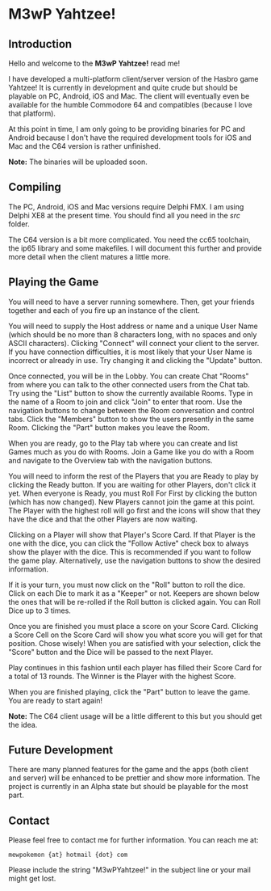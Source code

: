 # M3wP Yahtzee!

## Introduction
Hello and welcome to the **M3wP Yahtzee!** read me!

I have developed a multi-platform client/server version of the Hasbro game Yahtzee!  It is currently in development and quite crude but should be playable on PC, Android, iOS and Mac.  The client will eventually even be available for the humble Commodore 64 and compatibles (because I love that platform).   

At this point in time, I am only going to be providing binaries for PC and Android because I don't have the required development tools for iOS and Mac and the C64 version is rather unfinished.

**Note:** The binaries will be uploaded soon.

## Compiling
The PC, Android, iOS and Mac versions require Delphi FMX.  I am using Delphi XE8 at the present time.  You should find all you need in the _src_ folder.

The C64 version is a bit more complicated.  You need the cc65 toolchain, the ip65 library and some makefiles.  I will document this further and provide more detail when the client matures a little more.

## Playing the Game
You will need to have a server running somewhere.  Then, get your friends together and each of you fire up an instance of the client.

You will need to supply the Host address or name and a unique User Name (which should be no more than 8 characters long, with no spaces and only ASCII characters).  Clicking "Connect" will connect your client to the server.  If you have connection difficulties, it is most likely that your User Name is incorrect or already in use.  Try changing it and clicking the "Update" button.

Once connected, you will be in the Lobby.  You can create Chat "Rooms" from where you can talk to the other connected users from the Chat tab.  Try using the "List" button to show the currently available Rooms.  Type in the name of a Room to join and click "Join" to enter that room.  Use the navigation buttons to change between the Room conversation and control tabs.  Click the "Members" button to show the users presently in the same Room.  Clicking the "Part" button makes you leave the Room.

When you are ready, go to the Play tab where you can create and list Games much as you do with Rooms.  Join a Game like you do with a Room and navigate to the Overview tab with the navigation buttons.

You will need to inform the rest of the Players that you are Ready to play by clicking the Ready button.  If you are waiting for other Players, don't click it yet.  When everyone is Ready, you must Roll For First by clicking the button (which has now changed).  New Players cannot join the game at this point.  The Player with the highest roll will go first and the icons will show that they have the dice and that the other Players are now waiting.

Clicking on a Player will show that Player's Score Card.  If that Player is the one with the dice, you can click the "Follow Active" check box to always show the player with the dice.  This is recommended if you want to follow the game play.  Alternatively, use the navigation buttons to show the desired information.

If it is your turn, you must now click on the "Roll" button to roll the dice.  Click on each Die to mark it as a "Keeper" or not.  Keepers are shown below the ones that will be re-rolled if the Roll button is clicked again.  You can Roll Dice up to 3 times.

Once you are finished you must place a score on your Score Card.  Clicking a Score Cell on the Score Card will show you what score you will get for that position.  Chose wisely!  When you are satisfied with your selection, click the "Score" button and the Dice will be passed to the next Player.

Play continues in this fashion until each player has filled their Score Card for a total of 13 rounds.  The Winner is the Player with the highest Score.

When you are finished playing, click the "Part" button to leave the game.  You are ready to start again!

**Note:**  The C64 client usage will be a little different to this but you should get the idea.

## Future Development
There are many planned features for the game and the apps (both client and server) will be enhanced to be prettier and show more information.  The project is currently in an Alpha state but should be playable for the most part.

## Contact
Please feel free to contact me for further information.  You can reach me at:
	
	mewpokemon {at} hotmail {dot} com

Please include the string "M3wPYahtzee!" in the subject line or your mail might get lost.